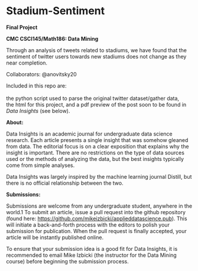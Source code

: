 # Stadium-Sentiment

<b>Final Project 

CMC CSCI145/Math186: Data Mining</b><br/>


Through an analysis of tweets related to stadiums, we have found that the sentiment of twitter users towards new stadiums does not change as they near completion. 

Collaborators: @anovitsky20
<br/>

Included in this repo are:<br/><br/>
the python script used to parse the original twitter dataset/gather data, <br/>the
html for this project, and a pdf preview of the post soon to be found in <em>Data Insights</em> (see below).

<b>About:</b><br/>

Data Insights is an academic journal for undergraduate data science research. Each article presents a single insight that was somehow gleaned from data. The editorial focus is on a clear exposition that explains why the insight is important. There are no restrictions on the type of data sources used or the methods of analyzing the data, but the best insights typically come from simple analyses.<br/>

Data Insights was largely inspired by the machine learning journal Distill, but there is no official relationship between the two.

<b>Submissions:</b><br/>

Submissions are welcome from any undergraduate student, anywhere in the world.1 To submit an article, issue a pull request into the github repository (found here: https://github.com/mikeizbicki/applieddatascience.pub). This will initiate a back-and-forth process with the editors to polish your submission for publication. When the pull request is finally accepted, your article will be instantly published online.<br/>

To ensure that your submission idea is a good fit for Data Insights, it is recommended to email Mike Izbicki (the instructor for the Data Mining course) before beginning the submission process.

